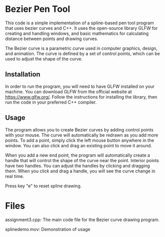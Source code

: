 # Bezier Pen Tool
This code is a simple implementation of a spline-based pen tool program that uses bezier curves and C++. It uses the open-source library GLFW for creating and handling windows, and basic mathematics for calculating distance between points and drawing curves.

The Bezier curve is a parametric curve used in computer graphics, design, and animation. The curve is defined by a set of control points, which can be used to adjust the shape of the curve.

## Installation
In order to run the program, you will need to have GLFW installed on your machine. You can download GLFW from the official website at https://www.glfw.org/. Follow the instructions for installing the library, then run the code in your preferred C++ compiler.

## Usage
The program allows you to create Bezier curves by adding control points with your mouse. The curve will automatically be redrawn as you add more points. To add a point, simply click the left mouse button anywhere in the window. You can also click and drag an existing point to move it around.

When you add a new end point, the program will automatically create a handle that will control the shape of the curve near the point. Interior points have two handles. You can adjust the handles by clicking and dragging them. When you click and drag a handle, you will see the curve change in real time.

Press key "e" to reset spline drawing.

# Files
assignment3.cpp: The main code file for the Bezier curve drawing program.

splinedemo.mov: Demonstration of usage

